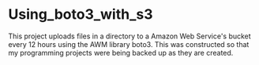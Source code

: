 # Using_boto3_with_s3
This project uploads files in a directory to a Amazon Web Service's bucket every 12 hours using the AWM library boto3.  This was constructed so that my programming projects were being backed up as they are created.
